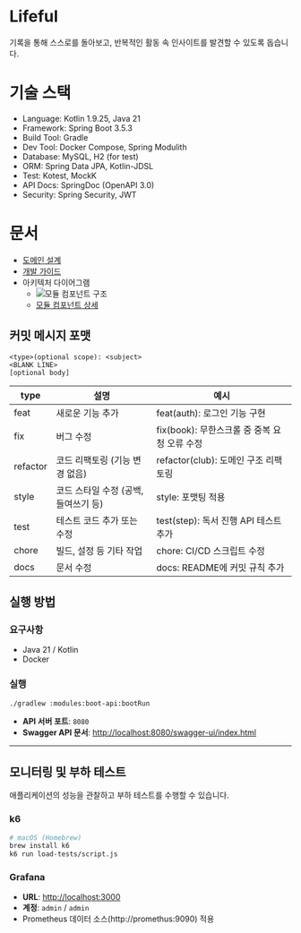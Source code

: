 # Lifeful

기록을 통해 스스로를 돌아보고, 반복적인 활동 속 인사이트를 발견할 수 있도록 돕습니다.

# 기술 스택
- Language: Kotlin 1.9.25, Java 21
- Framework: Spring Boot 3.5.3
- Build Tool: Gradle
- Dev Tool: Docker Compose, Spring Modulith
- Database: MySQL, H2 (for test)
- ORM: Spring Data JPA, Kotlin-JDSL
- Test: Kotest, MockK
- API Docs: SpringDoc (OpenAPI 3.0)
- Security: Spring Security, JWT

# 문서
- [도메인 설계](docs/domain.md)
- [개발 가이드](GEMINI.md)
- 아키텍처 다이어그램
  - ![모듈 컴포넌트 구조](http://www.plantuml.com/plantuml/proxy?src=https://raw.githubusercontent.com/nooose/lifeful/refs/heads/main/docs/components.puml)
  - [모듈 컴포넌트 상세](docs/all-docs.adoc)


## 커밋 메시지 포맷
```
<type>(optional scope): <subject>
<BLANK LINE>
[optional body]
```

| type     | 설명                     | 예시                             |
|----------|------------------------|--------------------------------|
| feat     | 새로운 기능 추가              | feat(auth): 로그인 기능 구현          |
| fix      | 버그 수정                  | fix(book): 무한스크롤 중 중복 요청 오류 수정 |
| refactor | 코드 리팩토링 (기능 변경 없음)     | refactor(club): 도메인 구조 리팩토링    |
| style    | 코드 스타일 수정 (공백, 들여쓰기 등) | style: 포맷팅 적용                  |
| test     | 테스트 코드 추가 또는 수정        | test(step): 독서 진행 API 테스트 추가   |
| chore    | 빌드, 설정 등 기타 작업         | chore: CI/CD 스크립트 수정           |
| docs     | 문서 수정                  | docs: README에 커밋 규칙 추가         |

## 실행 방법

### 요구사항
- Java 21 / Kotlin
- Docker

### 실행
```bash
./gradlew :modules:boot-api:bootRun
```
- **API 서버 포트**: `8080`
- **Swagger API 문서**: [http://localhost:8080/swagger-ui/index.html](http://localhost:8080/swagger-ui/index.html)

---

## 모니터링 및 부하 테스트

애플리케이션의 성능을 관찰하고 부하 테스트를 수행할 수 있습니다.

### k6
```bash
# macOS (Homebrew)
brew install k6
k6 run load-tests/script.js
```

### Grafana
- **URL**: [http://localhost:3000](http://localhost:3000)
- **계정**: `admin` / `admin`
- Prometheus 데이터 소스(http://promethus:9090) 적용 
